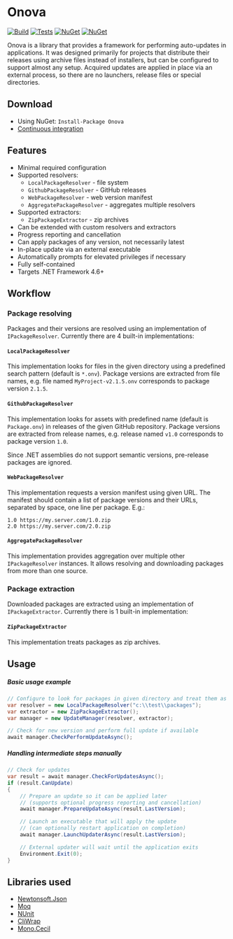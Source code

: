 # Onova

[![Build](https://img.shields.io/appveyor/ci/Tyrrrz/Onova/master.svg)](https://ci.appveyor.com/project/Tyrrrz/Onova)
[![Tests](https://img.shields.io/appveyor/tests/Tyrrrz/Onova/master.svg)](https://ci.appveyor.com/project/Tyrrrz/Onova)
[![NuGet](https://img.shields.io/nuget/v/Onova.svg)](https://nuget.org/packages/Onova)
[![NuGet](https://img.shields.io/nuget/dt/Onova.svg)](https://nuget.org/packages/Onova)

Onova is a library that provides a framework for performing auto-updates in applications. It was designed primarily for projects that distribute their releases using archive files instead of installers, but can be configured to support almost any setup. Acquired updates are applied in place via an external process, so there are no launchers, release files or special directories.

## Download

- Using NuGet: `Install-Package Onova`
- [Continuous integration](https://ci.appveyor.com/project/Tyrrrz/Onova)

## Features

- Minimal required configuration
- Supported resolvers:
  - `LocalPackageResolver` - file system
  - `GithubPackageResolver` - GitHub releases
  - `WebPackageResolver` - web version manifest
  - `AggregatePackageResolver` - aggregates multiple resolvers
- Supported extractors:
  - `ZipPackageExtractor` - zip archives
- Can be extended with custom resolvers and extractors
- Progress reporting and cancellation
- Can apply packages of any version, not necessarily latest
- In-place update via an external executable
- Automatically prompts for elevated privileges if necessary
- Fully self-contained
- Targets .NET Framework 4.6+

## Workflow

### Package resolving

Packages and their versions are resolved using an implementation of `IPackageResolver`. Currently there are 4 built-in implementations:

#### `LocalPackageResolver` 

This implementation looks for files in the given directory using a predefined search pattern (default is `*.onv`). Package versions are extracted from file names, e.g. file named `MyProject-v2.1.5.onv` corresponds to package version `2.1.5`.

#### `GithubPackageResolver`

This implementation looks for assets with predefined name (default is `Package.onv`) in releases of the given GitHub repository. Package versions are extracted from release names, e.g. release named `v1.0` corresponds to package version `1.0`.

Since .NET assemblies do not support semantic versions, pre-release packages are ignored.

#### `WebPackageResolver`

This implementation requests a version manifest using given URL. The manifest should contain a list of package versions and their URLs, separated by space, one line per package. E.g.:
```
1.0 https://my.server.com/1.0.zip
2.0 https://my.server.com/2.0.zip
```

#### `AggregatePackageResolver`

This implementation provides aggregation over multiple other `IPackageResolver` instances. It allows resolving and downloading packages from more than one source.

### Package extraction

Downloaded packages are extracted using an implementation of `IPackageExtractor`. Currently there is 1 built-in implementation:

#### `ZipPackageExtractor`

This implementation treats packages as zip archives.

## Usage

##### Basic usage example

```c#
// Configure to look for packages in given directory and treat them as zips
var resolver = new LocalPackageResolver("c:\\test\\packages");
var extractor = new ZipPackageExtractor();
var manager = new UpdateManager(resolver, extractor);

// Check for new version and perform full update if available
await manager.CheckPerformUpdateAsync();
```

##### Handling intermediate steps manually

```c#
// Check for updates
var result = await manager.CheckForUpdatesAsync();
if (result.CanUpdate)
{
    // Prepare an update so it can be applied later
    // (supports optional progress reporting and cancellation)
    await manager.PrepareUpdateAsync(result.LastVersion);

    // Launch an executable that will apply the update
    // (can optionally restart application on completion)
    await manager.LaunchUpdaterAsync(result.LastVersion);

    // External updater will wait until the application exits
    Environment.Exit(0);
}
```

## Libraries used

- [Newtonsoft.Json](https://github.com/JamesNK/Newtonsoft.Json)
- [Moq](https://github.com/Moq/moq4)
- [NUnit](https://github.com/nunit/nunit)
- [CliWrap](https://github.com/Tyrrrz/CliWrap)
- [Mono.Cecil](https://github.com/jbevain/cecil)